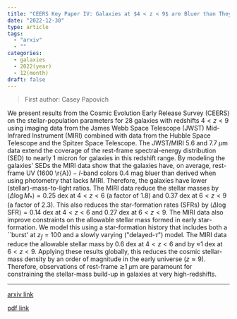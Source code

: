 ```yaml
---
title: "CEERS Key Paper IV: Galaxies at $4 < z < 9$ are Bluer than They Appear -- Characterizing Galaxy Stellar Populations from Rest-Frame $\\sim 1$ micron Imaging"
date: "2022-12-30"
type: article
tags:
  - "arxiv"
  - ""
categories:
  - galaxies
  - 2022(year)
  - 12(month)
draft: false
---
```


> First author: Casey Papovich

 We present results from the Cosmic Evolution Early Release Survey (CEERS) on
the stellar-population parameters for 28 galaxies with redshifts $4<z<9$ using
imaging data from the James Webb Space Telescope (JWST) Mid-Infrared Instrument
(MIRI) combined with data from the Hubble Space Telescope and the Spitzer Space
Telescope. The JWST/MIRI 5.6 and 7.7 $\mu$m data extend the coverage of the
rest-frame spectral-energy distribution (SED) to nearly 1 micron for galaxies
in this redshift range. By modeling the galaxies' SEDs the MIRI data show that
the galaxies have, on average, rest-frame UV (1600 \r{A}) $-$ $I$-band colors
0.4 mag bluer than derived when using photometry that lacks MIRI. Therefore,
the galaxies have lower (stellar)-mass-to-light ratios. The MIRI data reduce
the stellar masses by $\langle \Delta\log M_\ast\rangle=0.25$ dex at $4<z<6$ (a
factor of 1.8) and 0.37 dex at $6<z<9$ (a factor of 2.3). This also reduces the
star-formation rates (SFRs) by $\langle \Delta\log\mathrm{SFR} \rangle=0.14$
dex at $4<z<6$ and 0.27 dex at $6<z<9$. The MIRI data also improve constraints
on the allowable stellar mass formed in early star-formation. We model this
using a star-formation history that includes both a ``burst' at $z_f=100$ and a
slowly varying ("delayed-$\tau$") model. The MIRI data reduce the allowable
stellar mass by 0.6 dex at $4<z< 6$ and by $\approx$1 dex at $6<z<9$. Applying
these results globally, this reduces the cosmic stellar-mass density by an
order of magnitude in the early universe ($z\approx9$). Therefore, observations
of rest-frame $\gtrsim$1 $\mu$m are paramount for constraining the stellar-mass
build-up in galaxies at very high-redshifts.

---
[arxiv link](http://arxiv.org/abs/2301.00027v1)

[pdf link](http://arxiv.org/pdf/2301.00027v1)